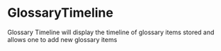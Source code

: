 GlossaryTimeline
================

Glossary Timeline will display the timeline of glossary items stored and allows one to add new glossary items
